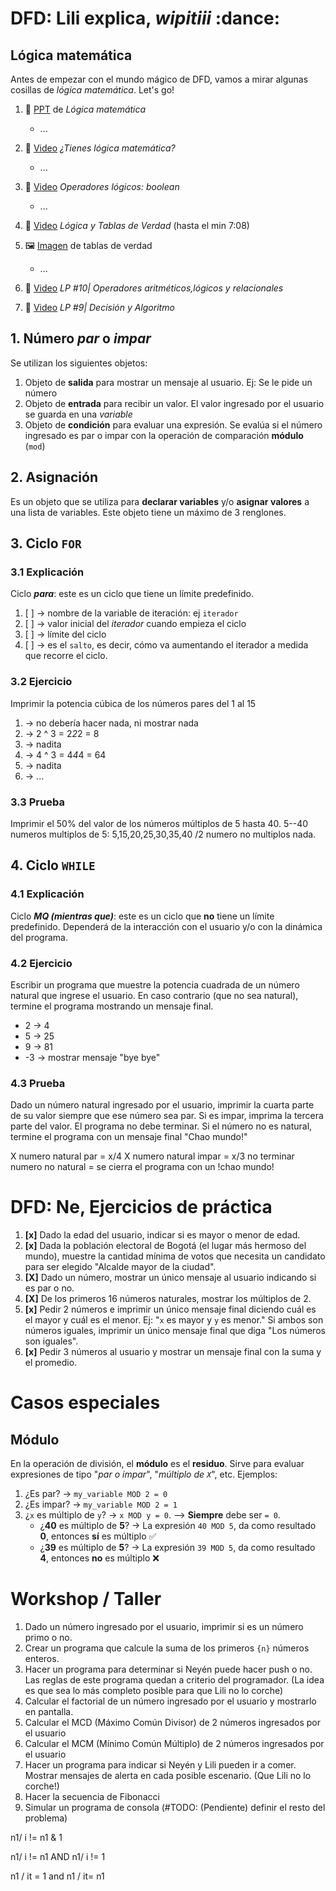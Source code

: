 # DFD: Lili explica, _wipitiii_ :dance:

## Lógica matemática
Antes de empezar con el mundo mágico de DFD, vamos a mirar algunas cosillas de _lógica matemática_. Let's go!


1. :scroll: [PPT](https://es.slideshare.net/soy_docente_web/lgica-matemticas#2) de _Lógica matemática_
    + ...
1. :movie_camera: [Video](https://www.youtube.com/watch?v=kp7AgE94aCY&ab_channel=Derivando) _¿Tienes lógica matemática?_
    + ...

1. :movie_camera: [Video](https://www.youtube.com/watch?v=bCBhC0yJY6M&ab_channel=GCBA) _Operadores lógicos: boolean_
    + ... 

1. :movie_camera: [Video](https://www.youtube.com/watch?v=G53Da_gzsx0&ab_channel=UnboxingPhilosophy) _Lógica y Tablas de Verdad_ (hasta el min 7:08)
1. :framed_picture: [Imagen](https://logicautem.wordpress.com/2016/03/05/tablas-de-verdad/) de tablas de verdad
    + ... 

1. :movie_camera: [Video](https://www.youtube.com/watch?v=hnH_IrQ2bjE&ab_channel=CodigoCompilado) _LP #10| Operadores aritméticos,lógicos y relacionales_
1. :movie_camera: [Video](https://www.youtube.com/watch?v=Y9J1mxbxI0A&list=PLs1sXiNvW4Oz_M029tfkT2GGUYFqWggJ9&index=9&ab_channel=CodigoCompilado) _LP #9| Decisión y Algoritmo_



## 1. Número _par_ o _impar_
Se utilizan los siguientes objetos:
1. Objeto de **salida** para mostrar un mensaje al usuario. Ej: Se le pide un número
2. Objeto de **entrada** para recibir un valor. El valor ingresado por el usuario se guarda en una _variable_
2. Objeto de **condición** para evaluar una expresión. Se evalúa si el número ingresado es par o impar con la operación de comparación **módulo** (`mod`)

## 2. Asignación
Es un objeto que se utiliza para **declarar variables** y/o **asignar valores** a una lista de variables. Este objeto tiene un máximo de 3 renglones.

## 3. Ciclo `FOR`

### 3.1 Explicación
Ciclo **_para_**: este es un ciclo que tiene un límite predefinido.
1. [ ] -> nombre de la variable de iteración: ej `iterador`
2. [ ] -> valor inicial del _iterador_ cuando empieza el ciclo
3. [ ] -> límite del ciclo
4. [ ] -> es el `salto`, es decir, cómo va aumentando el iterador a medida que recorre el ciclo.

### 3.2 Ejercicio
Imprimir la potencia cúbica de los números pares del 1 al 15

1. -> no debería hacer nada, ni mostrar nada
2. -> 2 ^ 3 = 2*2*2 = 8
3. -> nadita
4. -> 4 ^ 3 = 4*4*4 = 64
5. -> nadita
6. -> ...

### 3.3 Prueba
Imprimir el 50% del valor de los números múltiplos de 5 hasta 40.
5--40
numeros multiplos de 5: 5,15,20,25,30,35,40 /2
numero no multiplos nada.

## 4. Ciclo `WHILE`
### 4.1 Explicación
Ciclo **_MQ (mientras que)_**: este es un ciclo que **no** tiene un límite predefinido. Dependerá de la interacción con el usuario y/o con la dinámica del programa.

### 4.2 Ejercicio
Escribir un programa que muestre la potencia cuadrada de un número natural que ingrese el usuario. En caso contrario (que no sea natural), termine el programa mostrando un mensaje final.
- 2 -> 4
- 5 -> 25
- 9 -> 81
- -3 -> mostrar mensaje "bye bye"

### 4.3 Prueba
Dado un número natural ingresado por el usuario, imprimir la cuarta parte de su valor siempre que ese número sea par. Si es impar, imprima la tercera parte del valor. El programa no debe terminar.
Si el número no es natural, termine el programa con un mensaje final "Chao mundo!"

<div>
    X numero natural par = x/4
    X numero natural impar = x/3
    no terminar 
<div>
<div>
    numero no natural = se cierra el programa con un !chao mundo!
<br>



# DFD: Ne, Ejercicios de práctica 
1. **[x]** Dado la edad del usuario, indicar si es mayor o menor de edad.
1. **[x]** Dada la población electoral de Bogotá (el lugar más hermoso del mundo), muestre la cantidad mínima de votos que necesita un candidato para ser elegido "Alcalde mayor de la ciudad".
1. **[X]** Dado un número, mostrar un único mensaje al usuario indicando si es par o no.
1. **[X]** De los primeros 16 números naturales, mostrar los múltiplos de 2.
1. **[x]** Pedir 2 números e imprimir un único mensaje final diciendo cuál es el mayor y cuál es el menor. Ej: "`x` es mayor y `y` es menor." Si ambos son números iguales, imprimir un único mensaje final que diga "Los números son iguales".
1. **[x]** Pedir 3 números al usuario y mostrar un mensaje final con la suma y el promedio.


# Casos especiales
## Módulo
En la operación de división, el **módulo** es el **residuo**. Sirve para evaluar expresiones de tipo "_par o impar_", "_múltiplo de `X`_", etc. Ejemplos:
1. ¿Es par? -> `my_variable MOD 2 = 0`
1. ¿Es impar? -> `my_variable MOD 2 = 1`
1. ¿`x` es múltiplo de `y`? -> `x MOD y = 0`. --> **Siempre** debe ser `= 0`.
    - ¿**40** es múltiplo de **5**? -> La expresión `40 MOD 5`, da como resultado **0**, entonces **sí** es múltiplo :white_check_mark:
    - ¿**39** es múltiplo de **5**? -> La expresión `39 MOD 5`, da como resultado **4**, entonces **no** es múltiplo :x:


# Workshop / Taller

1. Dado un número ingresado por el usuario, imprimir si es un número primo o no.
1. Crear un programa que calcule la suma de los primeros `{n}` números enteros.
1. Hacer un programa para determinar si Neyén puede hacer push o no. Las reglas de este programa quedan a criterio del programador. (La idea es que sea lo más completo posible para que Lili no lo corche)
1. Calcular el factorial de un número ingresado por el usuario y mostrarlo en pantalla.
1. Calcular el MCD (Máximo Común Divisor) de 2 números ingresados por el usuario
1. Calcular el MCM (Mínimo Común Múltiplo) de 2 números ingresados por el usuario
1. Hacer un programa para indicar si Neyén y Lili pueden ir a comer. Mostrar mensajes de alerta en cada posible escenario. (Que Lili no lo corche!)
1. Hacer la secuencia de Fibonacci
1. Simular un programa de consola (#TODO: (Pendiente) definir el resto del problema)

n1/ i != n1 & 1

n1/ i  != n1 AND n1/ i  != 1

n1 / it = 1 and  n1 / it= n1